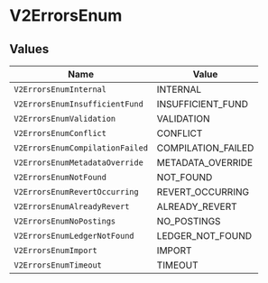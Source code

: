 # V2ErrorsEnum


## Values

| Name                            | Value                           |
| ------------------------------- | ------------------------------- |
| `V2ErrorsEnumInternal`          | INTERNAL                        |
| `V2ErrorsEnumInsufficientFund`  | INSUFFICIENT_FUND               |
| `V2ErrorsEnumValidation`        | VALIDATION                      |
| `V2ErrorsEnumConflict`          | CONFLICT                        |
| `V2ErrorsEnumCompilationFailed` | COMPILATION_FAILED              |
| `V2ErrorsEnumMetadataOverride`  | METADATA_OVERRIDE               |
| `V2ErrorsEnumNotFound`          | NOT_FOUND                       |
| `V2ErrorsEnumRevertOccurring`   | REVERT_OCCURRING                |
| `V2ErrorsEnumAlreadyRevert`     | ALREADY_REVERT                  |
| `V2ErrorsEnumNoPostings`        | NO_POSTINGS                     |
| `V2ErrorsEnumLedgerNotFound`    | LEDGER_NOT_FOUND                |
| `V2ErrorsEnumImport`            | IMPORT                          |
| `V2ErrorsEnumTimeout`           | TIMEOUT                         |